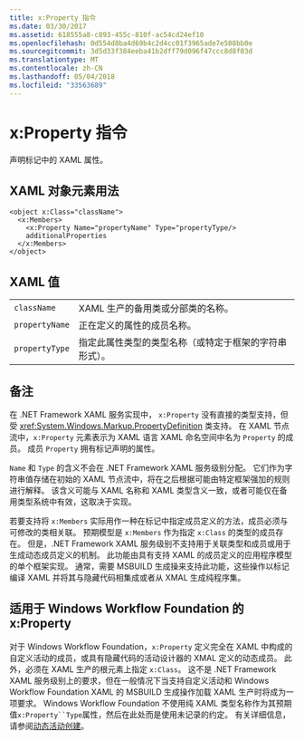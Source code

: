 ```yaml
---
title: x:Property 指令
ms.date: 03/30/2017
ms.assetid: 618555a8-c893-455c-810f-ac54cd24ef10
ms.openlocfilehash: 0d554d8ba4d69b4c2d4cc01f3965ade7e508bb0e
ms.sourcegitcommit: 3d5d33f384eeba41b2dff79d096f47ccc8d8f03d
ms.translationtype: MT
ms.contentlocale: zh-CN
ms.lasthandoff: 05/04/2018
ms.locfileid: "33563689"
---
```

# <a name="xproperty-directive"></a>x:Property 指令
声明标记中的 XAML 属性。  
  
## <a name="xaml-object-element-usage"></a>XAML 对象元素用法  
  
```  
<object x:Class="className">  
  <x:Members>  
    <x:Property Name="propertyName" Type="propertyType/>  
    additionalProperties  
  </x:Members>  
</object>  
```  
  
## <a name="xaml-values"></a>XAML 值  
  
|||  
|-|-|  
|`className`|XAML 生产的备用类或分部类的名称。|  
|`propertyName`|正在定义的属性的成员名称。|  
|`propertyType`|指定此属性类型的类型名称（或特定于框架的字符串形式）。|  
  
## <a name="remarks"></a>备注  
 在 .NET Framework XAML 服务实现中， `x:Property` 没有直接的类型支持，但受 <xref:System.Windows.Markup.PropertyDefinition> 类支持。 在 XAML 节点流中，`x:Property` 元素表示为 XAML 语言 XAML 命名空间中名为 `Property` 的成员。 成员 `Property` 拥有标记声明的属性。  
  
 `Name` 和 `Type` 的含义不会在 .NET Framework XAML 服务级别分配。 它们作为字符串值存储在初始的 XAML 节点流中，将在之后根据可能由特定框架强加的规则进行解释。 该含义可能与 XAML 名称和 XAML 类型含义一致，或者可能仅在备用类型系统中有效，这取决于实现。  
  
 若要支持将 `x:Members` 实际用作一种在标记中指定成员定义的方法，成员必须与可修改的类相关联。 预期模型是 `x:Members` 作为指定 `x:Class` 的类型的成员存在。 但是，.NET Framework XAML 服务级别不支持用于关联类型和成员或用于生成动态成员定义的机制。 此功能由具有支持 XAML 的成员定义的应用程序模型的单个框架实现。 通常，需要 MSBUILD 生成操来支持此功能，这些操作以标记编译 XAML 并将其与隐藏代码相集成或者从 XMAL 生成纯程序集。  
  
## <a name="xproperty-for-windows-workflow-foundation"></a>适用于 Windows Workflow Foundation 的 x:Property  
 对于 Windows Workflow Foundation，`x:Property` 定义完全在 XAML 中构成的自定义活动的成员，或具有隐藏代码的活动设计器的 XMAL 定义的动态成员。 此外，必须在 XAML 生产的根元素上指定 `x:Class`。 这不是 .NET Framework XAML 服务级别上的要求，但在一般情况下当支持自定义活动和 Windows Workflow Foundation XAML 的 MSBUILD 生成操作加载 XAML 生产时将成为一项要求。 Windows Workflow Foundation 不使用纯 XAML 类型名称作为其预期值`x:Property``Type`属性，然后在此处而是使用未记录的约定。 有关详细信息，请参阅[动态活动创建](http://msdn.microsoft.com/library/dd807392.aspx)。
